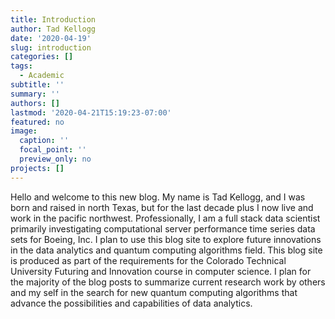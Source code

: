 ```yaml
---
title: Introduction
author: Tad Kellogg
date: '2020-04-19'
slug: introduction
categories: []
tags:
  - Academic
subtitle: ''
summary: ''
authors: []
lastmod: '2020-04-21T15:19:23-07:00'
featured: no
image:
  caption: ''
  focal_point: ''
  preview_only: no
projects: []
---
```

Hello and welcome to this new blog. My name is Tad Kellogg, and I was born and raised in north Texas, but for the last decade plus I now live and work in the pacific northwest. Professionally, I am a full stack data scientist primarily investigating computational server performance time series data sets for Boeing, Inc. 
I plan to use this blog site to explore future innovations in the data analytics and quantum computing algorithms field. This blog site is produced as part of the requirements for the Colorado Technical University Futuring and Innovation course in computer science. I plan for the majority of the blog posts to summarize current research work by others and my self in the search for new quantum computing algorithms that advance the possibilities and capabilities of data analytics.

